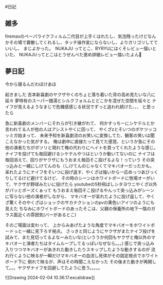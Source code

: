 #日記
## 雑多
firemaxのペーパライクフィルム二代目が上手くはれたし、気泡残ったけどなんかその場で霧散してくれるし、タッチ操作変にならないし、よりガリゴリしてていいし、
まじよかった。　NUKAJU ってとこ、BYRYUにはくそレビュー描いといた、
NUKAJUってとこはとうぜんべた褒め詳細レビュー描いたよん💌

## 夢日記
今から寝るんだわぼけあほ

起きました
吉本新喜劇のヤクザやくのちょと落ち着いた背の高め見たいな八に延々
夢特有のスーパー銭湯とシルクフォルムとどこかを混ぜた空間を延々と
ナイフが見えるようなまじで危機感感じる状況でずっと追われ続けた、、、
と思ったら

急に新喜劇のメンバーにそれらが引き継がれて、
何かすっちーにシケテルとか言われてる人が他の人はアシストやくに回って、
やくざzとそいつのボケツッコッミガ始まって、
未来予知を新喜劇流のお笑いに変換してた、観客の笑いは聞こえなかった気がする。
俺は劇中に直接たって見てた感覚、というか急にその他の演者たちがポツリと現れて俺の代わりにヘイトを買ってくれたような感じ。
ナイフを投げても毎回避けるシケテルやつはというか動いてないのに
ナイフは毎回消えて、回りがヤクザにもうおまえ毎回そこ投げるよな！っていう
その突っ込みと一緒にしけてんのも（しけてんのじゃなくてマキバオーだったかも。
呆れたようにナイフをそいつに投げ返す、やくざは強いから一応めっつあびっくりしてるけど避けてるけど、
その時のシーンはホワイトボードに牧場オーがいて、ヤクザが野球みたいに投げたら
youtubeの5秒飛ばしシタヨウニやくざ以外がパッとポーズくぁって
もうおまえ毎回そこ投げるやんって突っ込みがシーンに写らない他の演者がしながら、
マキバオーが呆れたように投げ返して、やくざ驚くそのやくざはショックのサカナクションのpvの黄色いアイツのようにも見えた
ちなみにホワイトボードのあったそこは、父親の保養所の地下一階のガラス面近くの雰囲気(バーがあるとこ)

そのご場面は変わって、
上からみあげたような角度でマキバオーをホワイトボードっと一緒に見下ろす視点。
さっきと同じようにヤクザがまたナイフ投げを試みて、また見切ってるよなーみたいな(といううか何回もヤクザと俺以外のマキバオーと演者たちはタイムループしてるっぽいなぜなら。。。)
感じで突っ込み入りつつマキバオーがあきれた動きしたりスキップしたような動きするのが
流れ行くように映るが一瞬だけマキバオーの血流し死体がその固定視点でホワイトボード下に
倒れて映るが、声はその時聞こえなかった
その後また動きが再開して。。。ヤクザナイフを回避してたように思う。。。。。

![[Drawing 2024-02-04 10.36.17.excalidraw]]

